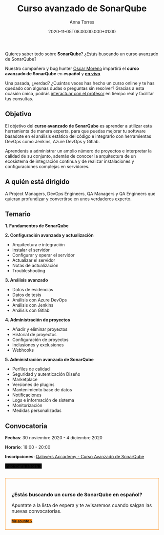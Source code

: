 ﻿---
layout: post
title: 'Curso avanzado de SonarQube'
description: Conviértete en un verdadero experto de SonarQube
date: '2020-11-05T08:00:00.000+01:00'
author:  Anna Torres
categories: 
- devops
- novedades
- noticias


cover: /img/posts/2020-11-05-curso-avanzado-de-sonarqube-en-espanol-y-en-vivo-thumb.jpg
modified_time: '2020-11-05T08:00:00.000+01:00'
---
Quieres saber todo sobre **SonarQube**? ¿Estás buscando un curso avanzado de SonarQube? 

Nuestro compañero y bug hunter [Oscar Moreno](https://www.linkedin.com/in/oscarmorenozamora/) impartirá el **curso avanzado de SonarQube** en **español** y <span style="text-decoration:underline;font-weight:bold">en vivo</span>. 

Una pasada, ¿verdad? ¿Cuántas veces has hecho un curso online y te has quedado con algunas dudas o preguntas sin resolver? Gracias a esta ocasión única, podrás <span style="text-decoration:underline;">interactuar con el profesor</span> en tiempo real y facilitar tus consultas. 

## Objetivo 

El objetivo del **curso avanzado de SonarQube** es aprender a utilizar esta herramienta de manera experta, para que puedas mejorar tu software basadote en el análisis estático del código e integrarlo con herramientas DevOps como Jenkins, Azure DevOps y Gitlab.

Aprenderás a administrar un amplio número de proyectos e interpretar la calidad de su conjunto, además de conocer la arquitectura de un ecosistema de integración continua y de realizar instalaciones y configuraciones complejas en servidores.

## A quién está dirigido

A Project Managers, DevOps Engineers, QA Managers y QA Engineers que quieran profundizar y convertirse en unos verdaderos experto.

## Temario

**1. Fundamentos de SonarQube**

**2. Configuración avanzada y actualización**

-   Arquitectura e integración
-   Instalar el servidor
-   Configurar y operar el servidor
-   Actualizar el servidor
-   Notas de actualización
-   Troubleshooting

**3. Análisis avanzado**

-   Datos de evidencias
-   Datos de tests
-   Análisis con Azure DevOps
-   Análisis con Jenkins
-   Análisis con Gitlab

**4. Administración de proyectos**

-   Añadir y eliminar proyectos
-   Historial de proyectos
-   Configuración de proyectos
-   Inclusiones y exclusiones
-   Webhooks

**5. Administración avanzada de SonarQube**

-   Perfiles de calidad
-   Seguridad y autenticación Diseño
-   Marketplace
-   Versiones de plugins
-   Mantenimiento base de datos
-   Notificaciones
-   Logs e información de sistema
-   Monitorización
-   Medidas personalizadas

## Convocatoria

**Fechas**: 30 noviembre 2020 - 4 diciembre 2020

**Horario**: 18:00 - 20:00

**Inscripciones**: [Qalovers Accademy - Curso Avanzado de SonarQube](https://www.qaloversacademy.com/2020/09/sonarqube-fundamentos.html)

<a href="https://www.qaloversacademy.com/2020/09/sonarqube-fundamentos.html"><span class="btn btn-outline-white btn-xl" style="background:#000; border:none" >Inscríbete ahora > </span></a>

<br/>
<div style="border:1px solid #FF8200; padding:20px 20px; ">
<h3>¿Estás buscando un curso de SonarQube en español?</h3> 
<p style="font-size:1.1em;">Apuntate a la lista de espera y te avisaremos cuando salgan las nuevas convocatorias.
</p>
<a href="https://excentia.hubspotpagebuilder.com/escuela-excentia-cursos-formativos-proximas-convocatorias?utm_source=blog&utm_medium=post&utm_campaign=escuela&utm_content=sonarqube_nuevas_convocatorias"><span class="btn btn-outline-white btn-xl" style="background:#FF8200; border:none;font-weight:bold; font-size:0.8em" >Me apunto ></span></a>
<br>
</div>

<br>
